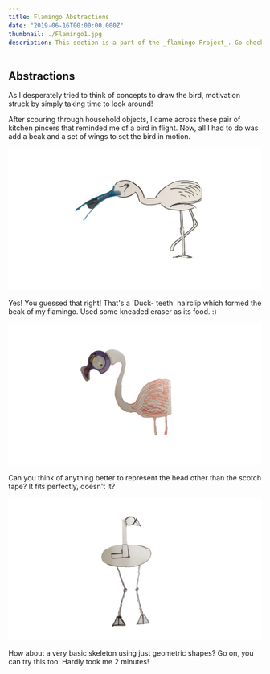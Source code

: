 ```yaml
---
title: Flamingo Abstractions
date: "2019-06-16T00:00:00.000Z"
thumbnail: ./Flamingo1.jpg
description: This section is a part of the _flamingo Project_. Go check it out!
---
```



## Abstractions

As I desperately tried to think of concepts to draw the bird, motivation struck by simply taking time to look around! 

After scouring through household objects, I came across these pair of kitchen pincers that reminded me of a bird in flight. Now, all I had to do was add a beak and a set of wings to set the bird in motion.


![Flamingo 1](./Flamingo2.jpg)


Yes! You guessed that right! That's a 'Duck- teeth' hairclip which formed the beak of my flamingo. Used some kneaded eraser as its food. :)

![Flamingo 3](./Flamingo3.jpg) 


Can you think of anything better to represent the head other than the scotch tape? It fits perfectly, doesn't it? 

![Flamingo 4](./Flamingo4.jpg) 


How about a very basic skeleton using just geometric shapes? Go on, you can try this too. Hardly took me 2 minutes! 



